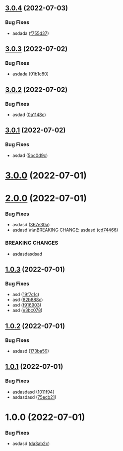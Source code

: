 ## [3.0.4](https://github.com/furiozo-ga/eapp/compare/v3.0.3...v3.0.4) (2022-07-03)


### Bug Fixes

* asdada ([f755d37](https://github.com/furiozo-ga/eapp/commit/f755d37ea73874eb179f52b3c3b1112bb99048ed))

## [3.0.3](https://github.com/furiozo-ga/eapp/compare/v3.0.2...v3.0.3) (2022-07-02)


### Bug Fixes

* asdada ([91b1c80](https://github.com/furiozo-ga/eapp/commit/91b1c808ce185cc4c129ca82be14575ddfe777ae))

## [3.0.2](https://github.com/furiozo-ga/eapp/compare/v3.0.1...v3.0.2) (2022-07-02)


### Bug Fixes

* asdad ([0a1148c](https://github.com/furiozo-ga/eapp/commit/0a1148cd45dafaa00d96f2db66779d3d1c216855))

## [3.0.1](https://github.com/furiozo-ga/eapp/compare/v3.0.0...v3.0.1) (2022-07-02)


### Bug Fixes

* asdad ([5bc0d9c](https://github.com/furiozo-ga/eapp/commit/5bc0d9cffc2239258ef0c2031112195f5fab18f6))

# [3.0.0](https://github.com/furiozo-ga/eapp/compare/v2.0.0...v3.0.0) (2022-07-01)

# [2.0.0](https://github.com/furiozo-ga/eapp/compare/v1.0.3...v2.0.0) (2022-07-01)


### Bug Fixes

* asdasd ([367e30a](https://github.com/furiozo-ga/eapp/commit/367e30a76c3f426e5df219dfeec1b9a57255df5f))
* asdasd \n\nBREAKING CHANGE: asdasd ([cd74466](https://github.com/furiozo-ga/eapp/commit/cd744661ed74b291cbc84d479097c7e2d34c575a))


### BREAKING CHANGES

* asdasdasdsad

## [1.0.3](https://github.com/furiozo-ga/eapp/compare/v1.0.2...v1.0.3) (2022-07-01)


### Bug Fixes

* asd ([19f7c1c](https://github.com/furiozo-ga/eapp/commit/19f7c1c25b4d83e0e6511d73512dde4ca67f1248))
* asd ([82b888c](https://github.com/furiozo-ga/eapp/commit/82b888c6fb245c08a7143de6e45ea8f22054c04e))
* asd ([f916903](https://github.com/furiozo-ga/eapp/commit/f916903c7b5692b44b4400516ac3f91bcda60563))
* asd ([e3bc078](https://github.com/furiozo-ga/eapp/commit/e3bc078b88b9c81f15b36c3bc53d067545bc2e92))

## [1.0.2](https://github.com/furiozo-ga/eapp/compare/v1.0.1...v1.0.2) (2022-07-01)


### Bug Fixes

* asdasd ([173ba59](https://github.com/furiozo-ga/eapp/commit/173ba59f152cab4baf21aea2cc0caecb070954ac))

## [1.0.1](https://github.com/furiozo-ga/eapp/compare/v1.0.0...v1.0.1) (2022-07-01)


### Bug Fixes

* asdasdasd ([1011f94](https://github.com/furiozo-ga/eapp/commit/1011f947aac660fb796bfc1b21004fe722804e65))
* asdasdasd ([75ecb21](https://github.com/furiozo-ga/eapp/commit/75ecb2197c0d4c41d1819605acb67059765fc4e5))

# 1.0.0 (2022-07-01)


### Bug Fixes

* asdasd ([da3ab2c](https://github.com/furiozo-ga/eapp/commit/da3ab2c3b2bbe95643f98a807fd2ca4e2bb7bf40))
